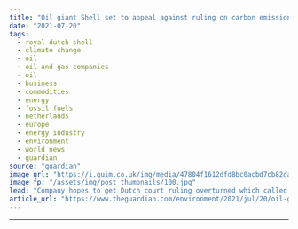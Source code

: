```yaml
---
title: "Oil giant Shell set to appeal against ruling on carbon emissions"
date: "2021-07-20"
tags: 
  - royal dutch shell
  - climate change
  - oil
  - oil and gas companies
  - oil
  - business
  - commodities
  - energy
  - fossil fuels
  - netherlands
  - europe
  - energy industry
  - environment
  - world news
  - guardian
source: "guardian"
image_url: "https://i.guim.co.uk/img/media/47804f1612dfd8bc0acbd7cb82dacc1290fa52fd/0_142_3952_2371/master/3952.jpg?width=460&quality=85&auto=format&fit=max&s=1ae8aaef6e6c702ad768cb6fc380c85f"
image_fp: "/assets/img/post_thumbnails/100.jpg"
lead: "Company hopes to get Dutch court ruling overturned which called for it to cut emissions fasterRoyal Dutch Shell has confirmed that it will appeal against the landmark Dutch court ruling calling for the oil giant to cut its carbon emissions faster.A c..."
article_url: "https://www.theguardian.com/environment/2021/jul/20/oil-giant-shell-set-to-appeal-ruling-on-carbon-emissions"
---
```


---
